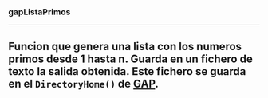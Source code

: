### gapListaPrimos
---
Funcion que genera una lista con los 
numeros primos desde 1 hasta n.
Guarda en un fichero de texto
la salida obtenida.
Este fichero se guarda en el 
``DirectoryHome()`` de [GAP](https://www.gap-system.org/).
---
